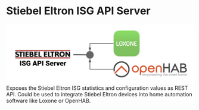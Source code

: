 # Stiebel Eltron ISG API Server
![Stiebel Eltron ISG API Server](logo.png)
Exposes the Stiebel Eltron ISG statistics and configuration values as REST API. 
Could be used to integrate Stiebel Eltron devices into home automation software like Loxone or OpenHAB.
